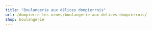 ```yaml
---
title: "Boulangerie aux délices dompierrois"
url: /dompierre-les-ormes/boulangerie-aux-delices-dompierrois/
shop: boulangerie
---
```

